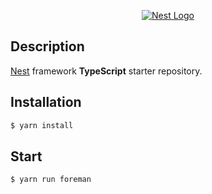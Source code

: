 <p align="center">
  <a href="http://nestjs.com/" target="blank"><img src="http://kamilmysliwiec.com/public/nest-logo.png#1" alt="Nest Logo" /></a>
</p>


## Description

[Nest](https://github.com/nestjs/nest) framework **TypeScript** starter repository. 
  
## Installation

```bash
$ yarn install
```

## Start

```
$ yarn run foreman
```


